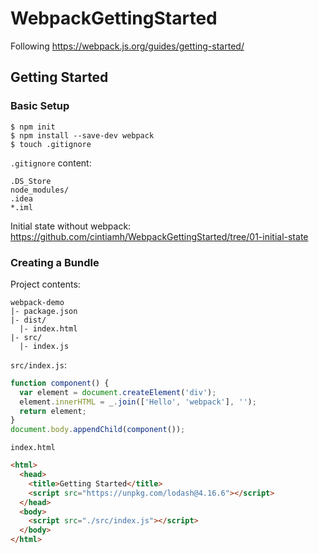# WebpackGettingStarted

Following https://webpack.js.org/guides/getting-started/

## Getting Started

### Basic Setup

```
$ npm init
$ npm install --save-dev webpack
$ touch .gitignore
```

`.gitignore` content:
```
.DS_Store
node_modules/
.idea
*.iml
```

Initial state without webpack:
https://github.com/cintiamh/WebpackGettingStarted/tree/01-initial-state

### Creating a Bundle

Project contents:
```
webpack-demo
|- package.json
|- dist/
  |- index.html
|- src/
  |- index.js
```

`src/index.js`:
```javascript
function component() {
  var element = document.createElement('div');
  element.innerHTML = _.join(['Hello', 'webpack'], '');
  return element;
}
document.body.appendChild(component());
```

`index.html`
```html
<html>
  <head>
    <title>Getting Started</title>
    <script src="https://unpkg.com/lodash@4.16.6"></script>
  </head>
  <body>
    <script src="./src/index.js"></script>
  </body>
</html>
```
